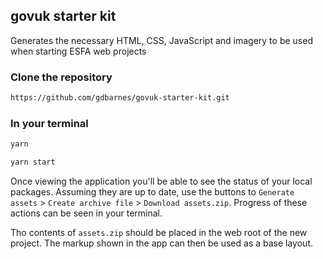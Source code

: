 ## govuk starter kit

Generates the necessary HTML, CSS, JavaScript and imagery to be used when starting ESFA web projects

### Clone the repository

```sh
https://github.com/gdbarnes/govuk-starter-kit.git
```

### In your terminal

```sh
yarn
```

```sh
yarn start
```

Once viewing the application you'll be able to see the status of your local packages. Assuming they are up to date, use the buttons to `Generate assets` > `Create archive file` > `Download assets.zip`. Progress of these actions can be seen in your terminal.

Tho contents of `assets.zip` should be placed in the web root of the new project. The markup shown in the app can then be used as a base layout.
